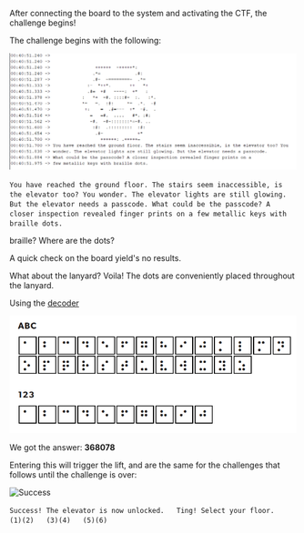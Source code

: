 After connecting the board to the system and activating the CTF, the challenge begins!

The challenge begins with the following:

![Challenge1](challenge1.png)

`You have reached the ground floor. The stairs seem inaccessible, is the elevator too? You wonder. The elevator lights are still glowing. But the elevator needs a passcode. What could be the passcode? A closer inspection revealed finger prints on a few metallic keys with braille dots.`

braille? Where are the dots?

A quick check on the board yield's no results.

What about the lanyard? Voila! The dots are conveniently placed throughout the lanyard.

Using the [decoder](https://twoblindbrothers.com/pages/braille) 

![brailleTable](braille.png)

We got the answer: **368078**

Entering this will trigger the lift, and are the same for the challenges that follows until the challenge is over:

![Success](nextchallenge,png)

`Success! The elevator is now unlocked.  
Ting! Select your floor.  
(1)(2)  
(3)(4)  
(5)(6)`
